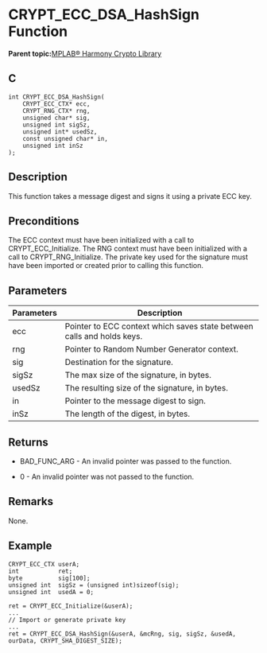 # CRYPT\_ECC\_DSA\_HashSign Function

**Parent topic:**[MPLAB® Harmony Crypto Library](GUID-20F7C343-23D4-42D9-B8C2-A97D4D0EE5CD.md)

## C

```
int CRYPT_ECC_DSA_HashSign(
    CRYPT_ECC_CTX* ecc, 
    CRYPT_RNG_CTX* rng, 
    unsigned char* sig, 
    unsigned int sigSz, 
    unsigned int* usedSz, 
    const unsigned char* in, 
    unsigned int inSz
);
```

## Description

This function takes a message digest and signs it using a private ECC key.

## Preconditions

The ECC context must have been initialized with a call to CRYPT\_ECC\_Initialize. The RNG context must have been initialized with a call to CRYPT\_RNG\_Initialize. The private key used for the signature must have been imported or created prior to calling this function.

## Parameters

|Parameters|Description|
|----------|-----------|
|ecc|Pointer to ECC context which saves state between calls and holds keys.|
|rng|Pointer to Random Number Generator context.|
|sig|Destination for the signature.|
|sigSz|The max size of the signature, in bytes.|
|usedSz|The resulting size of the signature, in bytes.|
|in|Pointer to the message digest to sign.|
|inSz|The length of the digest, in bytes.|

## Returns

-   BAD\_FUNC\_ARG - An invalid pointer was passed to the function.

-   0 - An invalid pointer was not passed to the function.


## Remarks

None.

## Example

```
CRYPT_ECC_CTX userA; 
int           ret;
byte          sig[100];
unsigned int  sigSz = (unsigned int)sizeof(sig);
unsigned int  usedA = 0;

ret = CRYPT_ECC_Initialize(&userA);
...
// Import or generate private key
...
ret = CRYPT_ECC_DSA_HashSign(&userA, &mcRng, sig, sigSz, &usedA, ourData, CRYPT_SHA_DIGEST_SIZE);
```

